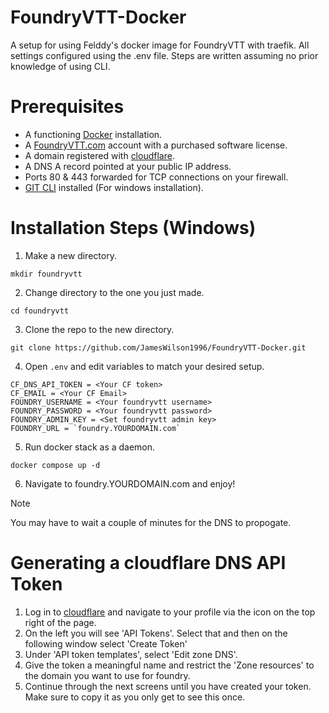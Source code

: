 # FoundryVTT-Docker
A setup for using Felddy's docker image for FoundryVTT with traefik. All settings configured using the .env file.
Steps are written assuming no prior knowledge of using CLI.

# Prerequisites
- A functioning [Docker](https://docs.docker.com/get-docker/) installation.
- A [FoundryVTT.com](https://foundryvtt.com/auth/register/) account with a purchased
  software license.
- A domain registered with [cloudflare](https://www.cloudflare.com/en-gb/).
- A DNS A record pointed at your public IP address.
- Ports 80 & 443 forwarded for TCP connections on your firewall.
- [GIT CLI](https://git-scm.com/) installed (For windows installation).

# Installation Steps (Windows)
1. Make a new directory.
```console
mkdir foundryvtt
```
2. Change directory to the one you just made.
```console
cd foundryvtt
```
3. Clone the repo to the new directory.
```console
git clone https://github.com/JamesWilson1996/FoundryVTT-Docker.git
```
4. Open `.env` and edit variables to match your desired setup.
```
CF_DNS_API_TOKEN = <Your CF token>
CF_EMAIL = <Your CF Email>
FOUNDRY_USERNAME = <Your foundryvtt username>
FOUNDRY_PASSWORD = <Your foundryvtt password>
FOUNDRY_ADMIN_KEY = <Set foundryvtt admin key>
FOUNDRY_URL = `foundry.YOURDOMAIN.com`
```
5. Run docker stack as a daemon.
```
docker compose up -d
```
6. Navigate to foundry.YOURDOMAIN.com and enjoy!
> [!NOTE]
> You may have to wait a couple of minutes for the DNS to propogate.

# Generating a cloudflare DNS API Token
1. Log in to [cloudflare](https://www.cloudflare.com/en-gb/) and navigate to your profile via the icon on the top right of the page.
2. On the left you will see 'API Tokens'. Select that and then on the following window select 'Create Token'
3. Under 'API token templates', select 'Edit zone DNS'.
4. Give the token a meaningful name and restrict the 'Zone resources' to the domain you want to use for foundry.
5. Continue through the next screens until you have created your token. Make sure to copy it as you only get to see this once.